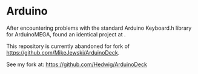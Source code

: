 # Arduino

After encountering problems with the standard Arduino Keyboard.h library for ArduinoMEGA, found an identical project at .

This repository is currently abandoned for fork of https://github.com/MikeJewski/ArduinoDeck.

See my fork at: https://github.com/Hedwig/ArduinoDeck

